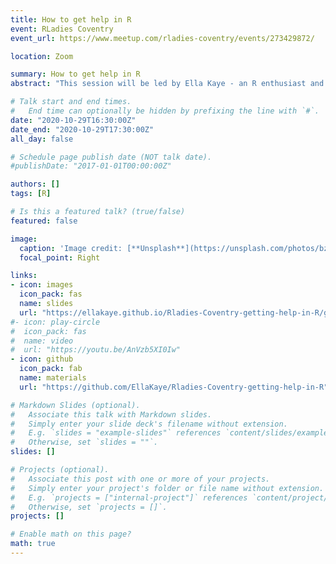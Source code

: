 ```yaml
---
title: How to get help in R
event: RLadies Coventry
event_url: https://www.meetup.com/rladies-coventry/events/273429872/

location: Zoom

summary: How to get help in R
abstract: "This session will be led by Ella Kaye - an R enthusiast and statistics PhD researcher at the University of Warwick. In the session, Ella will talk us through different ways to get help when you get stuck on a problem in R. We’ll cover how and where to look for answers and how to ask and post good questions that make it easy for others to help you, including a demo of the excellent `reprex` and `datapasta` packages. So whether you’re an R novice or more experienced R user, hopefully there’ll be some useful tips for you!"

# Talk start and end times.
#   End time can optionally be hidden by prefixing the line with `#`.
date: "2020-10-29T16:30:00Z"
date_end: "2020-10-29T17:30:00Z"
all_day: false

# Schedule page publish date (NOT talk date).
#publishDate: "2017-01-01T00:00:00Z"

authors: []
tags: [R]

# Is this a featured talk? (true/false)
featured: false

image:
  caption: 'Image credit: [**Unsplash**](https://unsplash.com/photos/bzdhc5b3Bxs)'
  focal_point: Right

links:
- icon: images
  icon_pack: fas
  name: slides
  url: "https://ellakaye.github.io/Rladies-Coventry-getting-help-in-R/getting_help_in_R.html#1"
#- icon: play-circle
#  icon_pack: fas
#  name: video
#  url: "https://youtu.be/AnVzb5XI0Iw"
- icon: github
  icon_pack: fab
  name: materials
  url: "https://github.com/EllaKaye/Rladies-Coventry-getting-help-in-R"

# Markdown Slides (optional).
#   Associate this talk with Markdown slides.
#   Simply enter your slide deck's filename without extension.
#   E.g. `slides = "example-slides"` references `content/slides/example-slides.md`.
#   Otherwise, set `slides = ""`.
slides: []

# Projects (optional).
#   Associate this post with one or more of your projects.
#   Simply enter your project's folder or file name without extension.
#   E.g. `projects = ["internal-project"]` references `content/project/deep-learning/index.md`.
#   Otherwise, set `projects = []`.
projects: []

# Enable math on this page?
math: true
---
```


